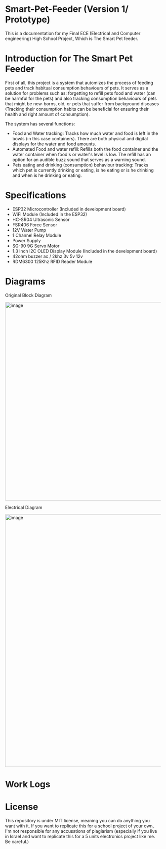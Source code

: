 # Smart-Pet-Feeder (Version 1/ Prototype)
This is a documentation for my Final ECE (Electrical and Computer engineering) High School Project, Which is The Smart Pet feeder.

# Introduction for The Smart Pet Feeder
First of all, this project is a system that automizes the process of feeding pets and track habitual consumption behaviours of pets. 
It serves as a solution for problems such as: forgetting to refill pets food and water (can be harmful for the pets) and also tracking consumption behaviours of pets that might be new-borns, old, or pets that suffer from background diseases (Tracking their consumption habits can be beneficial for ensuring their health and right amount of consumption).

The system has several functions:
- Food and Water tracking: Tracks how much water and food is left in the bowls (in this case containers). There are both physical and digital displays for the water and food amounts.
- Automated Food and water refill: Refills both the food container and the water container when food's or water's level is low. The refill has an option for an audible buzz sound that serves as a warning sound.
- Pets eating and drinking (consumption) behaviour tracking: Tracks which pet is currently drinking or eating, is he eating or is he drinking and when is he drinking or eating.

# Specifications 
* ESP32 Microcontroller (Included in development board)
* WiFi Module (Included in the ESP32)
* HC-SR04 Ultrasonic Sensor
* FSR406 Force Sensor
* 12V Water Pump
* 1 Channel Relay Module
* Power Supply
* SG-90 9G Servo Motor
* 1.3 Inch I2C OLED Display Module (Included in the development board)
* 42ohm buzzer ac / 2khz 3v 5v 12v
* RDM6300 125Khz RFID Reader Module

# Diagrams
Original Block Diagram

<img width="874" height="642" alt="image" src="https://github.com/user-attachments/assets/b5cf1a11-3898-4165-873b-d2fb25d35404" />

Electrical Diagram

<img width="1164" height="818" alt="image" src="https://github.com/user-attachments/assets/19095e8e-b652-425d-b6f5-493660c37ec8" />

# Work Logs

# License
This repository is under MIT license, meaning you can do anything you want with it. If you want to replicate this for a school project of your own, I'm not responsible for any accusations of plagiarism (especially if you live in Israel and want to replicate this for a 5 units electronics project like me. Be careful.)


